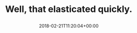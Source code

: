 ---
retweeted: false
source: <a href="http://twitter.com" rel="nofollow">Twitter Web Client</a>
entities:
  user_mentions: []
  urls: []
  symbols: []
  media:
  - expanded_url: https://twitter.com/bascht/status/966271299432611841/photo/1
    indices:
    - '32'
    - '55'
    url: https://t.co/3W6pGqwIVj
    media_url: http://pbs.twimg.com/media/DWjimO3XcAAdXu2.jpg
    id_str: '966271266524196864'
    id: '966271266524196864'
    media_url_https: https://pbs.twimg.com/media/DWjimO3XcAAdXu2.jpg
    sizes:
      thumb:
        w: '127'
        h: '127'
        resize: crop
      medium:
        w: '314'
        h: '127'
        resize: fit
      small:
        w: '314'
        h: '127'
        resize: fit
      large:
        w: '314'
        h: '127'
        resize: fit
    type: photo
    display_url: pic.twitter.com/3W6pGqwIVj
  hashtags: []
display_text_range:
- '0'
- '55'
favorite_count: '6'
id_str: '966271299432611841'
truncated: false
retweet_count: '0'
id: '966271299432611841'
possibly_sensitive: false
created_at: Wed Feb 21 11:20:04 +0000 2018
favorited: false
full_text: Well, that elasticated quickly.
lang: en
extended_entities:
  media:
  - expanded_url: https://twitter.com/bascht/status/966271299432611841/photo/1
    indices:
    - '32'
    - '55'
    url: https://t.co/3W6pGqwIVj
    media_url: http://pbs.twimg.com/media/DWjimO3XcAAdXu2.jpg
    id_str: '966271266524196864'
    id: '966271266524196864'
    media_url_https: https://pbs.twimg.com/media/DWjimO3XcAAdXu2.jpg
    sizes:
      thumb:
        w: '127'
        h: '127'
        resize: crop
      medium:
        w: '314'
        h: '127'
        resize: fit
      small:
        w: '314'
        h: '127'
        resize: fit
      large:
        w: '314'
        h: '127'
        resize: fit
    type: photo
    display_url: pic.twitter.com/3W6pGqwIVj
tags:
- pesos/twitter
date: '2018-02-21T11:20:04+00:00'
src: https://twitter.com/bascht/status/966271299432611841
original_url: https://twitter.com/bascht/status/966271299432611841
type: twitter_tweet
media_url: https://img.bascht.com/twitter/pbs.twimg.com/media/DWjimO3XcAAdXu2.jpg
text: Well, that elasticated quickly.
title: 'Well, that elasticated quickly.

  '

---